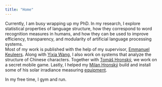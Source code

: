 ```yaml
---
title: "Home"
---
```


Currently, I am busy wrapping up my PhD. 
In my research, I explore statistical properties of language structure, how they correspond to word recognition measures in humans, and how they can be used to improve efficiency, transparency, and modularity of artificial language processing systems.  
Most of my work is published with the help of my supervisor, [Emmanuel Keuleers](https://www.tilburguniversity.edu/staff/e-a-keuleers). 
Along with [Yixia Wang](https://www.tilburguniversity.edu/staff/y-wang_1), I also work on systems that analyze the structure of Chinese characters.
Together with [Tomáš Hronský](https://www.instagram.com/matfyz_je_introvertny/), we work on a secret mobile game. 
Lastly, I helped my [Milan Hronský](https://mhrons.github.io) build and install some of his solar irradiance measuring [equipment](https://mhrons.github.io/pv_log/). 

In my free time, I gym and run. 